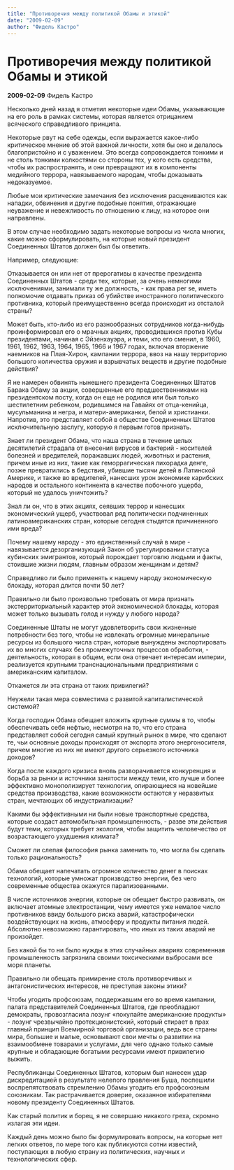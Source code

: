 ```yaml
---
title: "Противоречия между политикой Обамы и этикой"
date: "2009-02-09"
author: "Фидель Кастро"
---
```


# Противоречия между политикой Обамы и этикой

**2009-02-09** Фидель Кастро

Несколько дней назад я отметил некоторые идеи Обамы, указывающие на его роль в рамках системы, которая является отрицанием всяческого справедливого принципа.

Некоторые рвут на себе одежды, если выражается какое-либо критическое мнение об этой важной личности, хотя бы оно и делалось благопристойно и с уважением. Это всегда сопровождается тонкими и не столь тонкими колкостями со стороны тех, у кого есть средства, чтобы их распространять, и они превращают их в компоненты медийного террора, навязываемого народам, чтобы доказывать недоказуемое.

Любые мои критические замечания без исключения расцениваются как нападки, обвинения и другие подобные понятия, отражающие неуважение и невежливость по отношению к лицу, на которое они направлены.

В этом случае необходимо задать некоторые вопросы из числа многих, какие можно сформулировать, на которые новый президент Соединенных Штатов должен был бы ответить.

Например, следующие:

Отказывается он или нет от прерогативы в качестве президента Соединенных Штатов - среди тех, которые, за очень немногими исключениями, занимали ту же должность, - как права per se, иметь полномочие отдавать приказ об  убийстве иностранного политического противника, который преимущественно всегда происходит из отсталой страны?

Может быть, кто-либо из его разнообразных сотрудников когда-нибудь проинформировал его о мрачных акциях, проводившихся против Кубы президентами, начиная с Эйзенхауэра, и теми, кто его сменил, в 1960, 1961, 1962, 1963, 1964, 1965, 1966 и 1967 годах, включая вторжение наемников на Плая-Хирон, кампании террора, ввоз на нашу территорию большого количества оружия и взрывчатых веществ и другие подобные действия?

Я не намерен обвинять нынешнего президента Соединенных Штатов Барака Обаму за акции, совершенные его предшественниками на президентском посту, когда он еще не родился или был только шестилетним ребенком, родившимся на Гавайях от отца-кенийца, мусульманина и негра, и матери-американки, белой и христианки. Напротив, это представляет собой в обществе Соединенных Штатов исключительную заслугу, которую я первым готов признать.

Знает ли президент Обама, что наша страна в течение целых десятилетий страдала от внесения вирусов и бактерий - носителей болезней и вредителей, поражавших людей, животных и растения, причем иные из них, такие как геморрагическая лихорадка денге, позже превратились в бедствия, убившие тысячи детей в Латинской Америке, и также во вредителей, нанесших урон экономике карибских народов и остального континента в качестве побочного ущерба, который не удалось уничтожить?

Знал ли он, что в этих акциях, сеявших террор и нанесших экономический ущерб, участвовал ряд политически подчиненных латиноамериканских стран, которые сегодня стыдятся причиненного ими вреда?

Почему нашему народу - это единственный случай в мире - навязывается дезорганизующий Закон об урегулировании статуса кубинских эмигрантов, который порождает торговлю людьми и факты, стоившие жизни людям, главным образом женщинам и детям?

Справедливо ли было применять к нашему народу экономическую блокаду, которая длится почти 50 лет?

Правильно ли было произвольно требовать от мира признать экстерриториальный характер этой экономической блокады, которая может только вызывать голод и нужду у любого народа?

Соединенные Штаты не могут удовлетворить свои жизненные потребности без того, чтобы не извлекать огромные минеральные ресурсы из большого числа стран, которые вынуждены экспортировать их во многих случаях без промежуточных процессов обработки, - деятельность, которая в общем, если она отвечает интересам империи, реализуется крупными транснациональными предприятиями с американским капиталом.

Откажется ли эта страна от таких привилегий?

Неужели такая мера совместима с развитой капиталистической системой?

Когда господин Обама обещает вложить крупные суммы в то, чтобы обеспечивать себя нефтью, несмотря на то, что его страна представляет собой сегодня самый крупный рынок в мире, что сделают те, чьи основные доходы происходят от экспорта этого энергоносителя, причем многие из них не имеют другого серьезного источника доходов?

Когда после каждого кризиса вновь разворачивается конкуренция и борьба за рынки и источники занятости между теми, кто лучше и более эффективно монополизирует технологии, опирающиеся на новейшие средства производства, какие возможности остаются у неразвитых стран, мечтающих об индустриализации?

Какими бы эффективными ни были новые транспортные средства, которые создаст автомобильная промышленность, - разве эти действия будут теми, которых требует экология, чтобы защитить человечество от возрастающего ухудшения климата?

Сможет ли слепая философия рынка заменить то, что могла бы сделать только рациональность?

Обама обещает напечатать огромное количество денег в поисках технологий, которые умножат производство энергии, без чего современные общества окажутся парализованными.

В числе источников энергии, которые он обещает быстро развивать, он включает атомные электростанции, чему имеется уже немалое число противников ввиду большого риска аварий, катастрофически воздействующих на жизнь, атмосферу и продукты питания людей. Абсолютно невозможно гарантировать, что иных из таких аварий не произойдет.

Без какой бы то ни было нужды в этих случайных авариях современная промышленность загрязнила своими токсическими выбросами все моря планеты.

Правильно ли обещать примирение столь противоречивых и антагонистических интересов, не преступая законы этики?

Чтобы угодить профсоюзам, поддержавшим его во время кампании, палата представителей Соединенных Штатов, где преобладают демократы, провозгласила лозунг «покупайте американские продукты» - лозунг чрезвычайно протекционистский, который стирает в прах главный принцип Всемирной торговой организации, ведь все страны мира, большие и малые, основывают свои мечты о развитии на взаимообмене товарами и услугами, для чего однако только самые крупные и обладающие богатыми ресурсами имеют привилегию выжить.

Республиканцы Соединенных Штатов, которым был нанесен удар дискредитацией в результате нелепого правления Буша, поспешили воспрепятствовать стремлению Обамы угодить его профсоюзным союзникам. Так растрачивается доверие, оказанное избирателями новому президенту Соединенных Штатов.

Как старый политик и борец, я не совершаю никакого греха, скромно излагая эти идеи.

Каждый день можно было бы формулировать вопросы, на которые нет легких ответов, по мере того как публикуются сотни известий, поступающих в любую страну из политических, научных и технологических сфер.